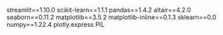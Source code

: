 streamlit==1.10.0
scikit-learn==1.1.1
pandas==1.4.2
altair==4.2.0
seaborn==0.11.2
matplotlib==3.5.2
matplotlib-inline==0.1.3
sklearn==0.0
numpy==1.22.4
plotly.express
PIL
